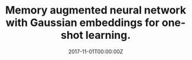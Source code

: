 ---
title: 'Memory augmented neural network with Gaussian embeddings for one-shot learning.'

authors:
  - admin
  - Tatsuya Harada

date: '2017-11-01T00:00:00Z'

publication_types: ['paper-conference']

# Publication name and optional abbreviated publication name.
# publication: In *Hugo Blox Builder Conference*
publication_short: In *NeurIPS Workshop on Bayesian Deep Learning*

# links:
# - name: arxiv
#   url: https://hanna-tseran.github.io/files/NeurIPS_Continual_Learning_Workshop_2018_Paper.pdf

---